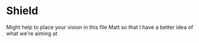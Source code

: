 # Shield

Might help to place your vision in this file Matt so that I have a better idea of what we're aiming at
